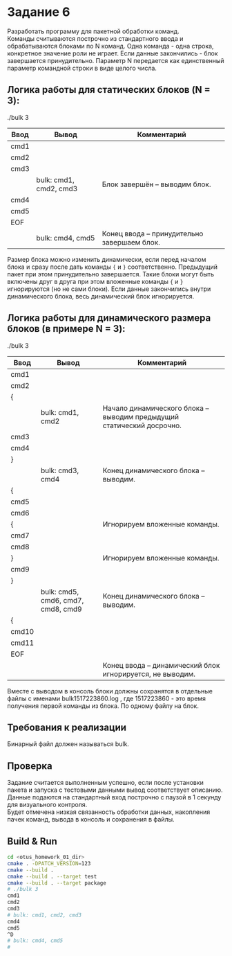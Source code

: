 # Задание 6  
Разработать программу для пакетной обработки команд.  
Команды считываются построчно из стандартного ввода и обрабатываются блоками по N команд. Одна команда - одна строка, конкретное значение роли не играет. Если данные закончились - блок завершается принудительно. Параметр N передается как единственный параметр командной строки в виде целого числа.  
  
## Логика работы для статических блоков (N = 3):  
  
./bulk 3  
  
|Ввод|Вывод|Комментарий|
|----|-----|-----------|
|cmd1|||
|cmd2|||
|cmd3|||
||bulk: cmd1, cmd2, cmd3|Блок завершён – выводим блок.|
|cmd4|||
|cmd5|||
|EOF|||
||bulk: cmd4, cmd5|Конец ввода – принудительно завершаем блок.  |
  
Размер блока можно изменить динамически, если перед началом блока и сразу после дать команды `{` и `}` соответственно. Предыдущий пакет при этом принудительно завершается. Такие блоки могут быть включены друг в друга при этом вложенные команды `{` и `}` игнорируются (но не сами блоки). Если данные закончились внутри динамического блока, весь динамический блок игнорируется.  
  
## Логика работы для динамического размера блоков (в примере N = 3):  
  
./bulk 3  
  
|Ввод|Вывод|Комментарий|
|----|-----|-----------|
|cmd1|||
|cmd2|||
|{|||
||bulk: cmd1, cmd2|Начало динамического блока – выводим предыдущий статический досрочно.|
|cmd3|||
|cmd4|||
|}|||
||bulk: cmd3, cmd4|Конец динамического блока – выводим.|
|{|||
|cmd5|||
|cmd6|||
|{||Игнорируем вложенные команды.|
|cmd7|||
|cmd8|||
|}||Игнорируем вложенные команды.|
|cmd9|||
|}|||
||bulk: cmd5, cmd6, cmd7, cmd8, cmd9|Конец динамического блока – выводим.|
|{|||
|cmd10|||
|cmd11|||
|EOF|||
|||Конец ввода – динамический блок игнорируется, не выводим.  |
  
  
Вместе с выводом в консоль блоки должны сохранятся в отдельные файлы с именами bulk1517223860.log , где 1517223860 - это время получения первой команды из блока. По одному файлу на блок.  
  
## Требования к реализации  
Бинарный файл должен называться bulk.  
  

## Проверка  
Задание считается выполненным успешно, если после установки пакета и запуска с тестовыми данными вывод соответствует описанию. Данные подаются на стандартный вход построчно с паузой в 1 секунду для визуального контроля.  
Будет отмечена низкая связанность обработки данных, накопления пачек команд, вывода в консоль и сохранения в файлы.  

## Build & Run
```bash  
cd <otus_homework_01_dir>  
cmake . -DPATCH_VERSION=123  
cmake --build .  
cmake --build . --target test  
cmake --build . --target package  
# ./bulk 3  
cmd1  
cmd2  
cmd3  
# bulk: cmd1, cmd2, cmd3  
cmd4  
cmd5  
^D  
# bulk: cmd4, cmd5  
# 
```  
